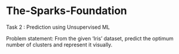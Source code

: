 # The-Sparks-Foundation
Task 2 : Prediction using Unsupervised ML

Problem statement:
From the given ‘Iris’ dataset, predict the optimum number of clusters and represent it visually.
